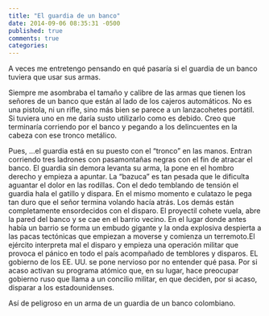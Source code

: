 ```yaml
---
title: "El guardia de un banco"
date: 2014-09-06 08:35:31 -0500
published: true
comments: true
categories:
---
```


A veces me entretengo pensando en qué pasaría si el guardia de un banco tuviera que usar sus armas.

Siempre me asombraba el tamaño y calibre de las armas que tienen los señores de un banco que están al lado de los cajeros automáticos. No es una pistola, ni un rifle, sino más bien se parece a un lanzacohetes portátil. Si tuviera uno en me daría susto utilizarlo como es debido. Creo que terminaría corriendo
por el banco y pegando a los delincuentes en la cabeza con ese tronco metálico.

Pues, …el guardia está en su puesto con el “tronco” en las manos. Entran corriendo tres ladrones con pasamontañas negras con el fin de atracar el banco. El guardia sin demora levanta su arma, la pone en el hombro derecho y empieza a apuntar. La “bazuca” es tan pesada que le dificulta aguantar el dolor en las rodillas. Con el dedo temblando de tensión el guardia hala el gatillo
y dispara. En el mismo momento e culatazo le pega tan duro que el señor termina volando hacía atrás. Los demás están completamente ensordecidos con el disparo. El proyectil cohete vuela, abre la pared del banco y se cae en el barrio vecino. En el lugar donde antes había un barrio se forma un embudo gigante y la onda explosiva despierta a las pacas tectónicas que empiezan a moverse y comienza un terremoto.El ejército interpreta mal el disparo y empieza una operación militar que provoca el pánico en todo
el país acompañado de temblores y disparos. EL gobierno de los EE. UU. se pone nervioso por no entender qué pasa. Por si acaso activan su programa atómico que, en su lugar, hace preocupar gobierno ruso que llama a un concilio militar, en que deciden, por si acaso, disparar a los estadounidenses.

Así de peligroso en un arma de un guardia de un banco colombiano.
